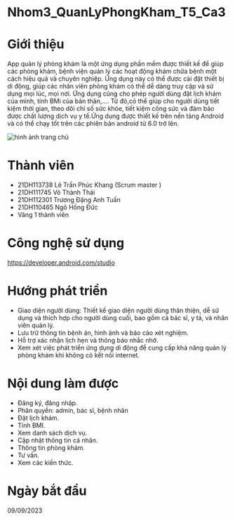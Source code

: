 # Nhom3_QuanLyPhongKham_T5_Ca3
# Giới thiệu
App quản lý phòng khám là một ứng dụng phần mềm được thiết kế để giúp các phòng khám, bệnh viện quản lý các hoạt động khám chữa bệnh một cách hiệu quả và chuyên nghiệp. Ứng dụng này có thể được cài đặt thiết bị di động, giúp các nhân viên phòng khám có thể dễ dàng truy cập và sử dụng mọi lúc, mọi nơi. Ứng dụng cũng cho phép người dùng đặt lịch khám của mình, tính BMi của bản thân,.... Từ đó,có thể giúp cho người dùng tiết kiệm thời gian, theo dõi chỉ số sức khỏe, tiết kiệm công sức và đảm bảo được chất lượng dịch vụ y tế.Ứng dụng được thiết kế trên nền tảng Android và có thể chạy tốt trên các phiên bản android từ 6.0 trở lên.

![hình ảnh trang chủ](https://i.imgur.com/zMDmUzB.jpg)
# Thành viên
- 21DH113738 Lê Trần Phúc Khang (Scrum master )
- 21DH111745 Võ Thành Thái
- 21DH112301 Trương Đặng Anh Tuấn
- 21DH110465 Ngô Hồng Đức
- Văng 1 thành viên
# Công nghệ sử dụng 
https://developer.android.com/studio
# Hướng phát triển 
- Giao diện người dùng: Thiết kế giao diện người dùng thân thiện, dễ sử dụng và thích hợp cho người dùng cuối, bao gồm cả bác sĩ, y tá, và nhân viên quản lý.
- Lưu trữ thông tin bệnh án, hình ảnh và báo cáo xét nghiệm.
- Hỗ trợ xác nhận lịch hẹn và thông báo nhắc nhở.
- Xem xét việc phát triển ứng dụng di động để cung cấp khả năng quản lý phòng khám khi không có kết nối internet.
# Nội dung làm được
- Đăng ký, đăng nhập.
- Phân quyền: admin, bác sĩ, bệnh nhân
- Đặt lịch khám.
- Tính BMI.
- Xem danh sách dịch vụ.
- Cập nhật thông tin cá nhân.
- Thông tin phòng khám.
- Tư vấn.
- Xem các kiến thức.
# Ngày bắt đầu 
09/09/2023

